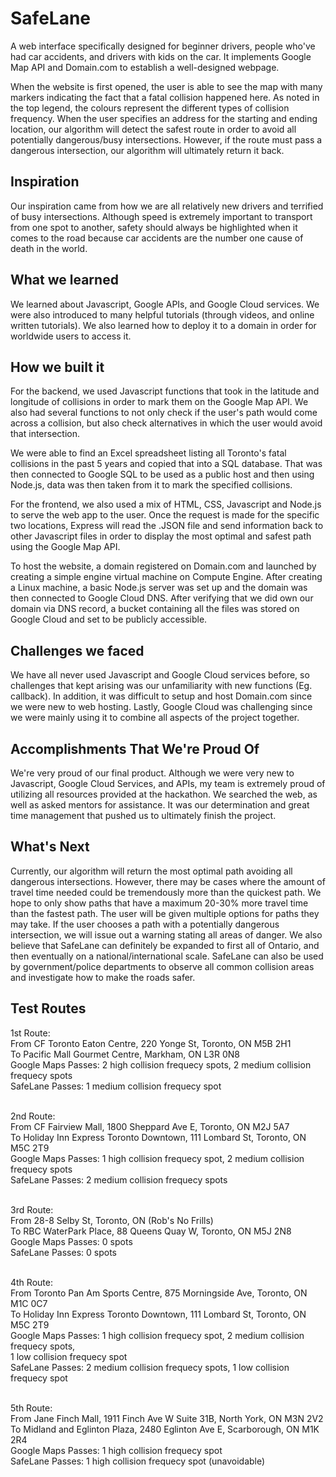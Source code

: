 # SafeLane
A web interface specifically designed for beginner drivers, people who've had car accidents, and drivers with kids on the car. It implements Google Map API and Domain.com to establish a well-designed webpage.

When the website is first opened, the user is able to see the map with many markers indicating the fact that a fatal collision happened here. As noted in the top legend, the colours represent the different types of collision frequency. When the user specifies an address for the starting and ending location, our algorithm will detect the safest route in order to avoid all potentially dangerous/busy intersections. However, if the route must pass a dangerous intersection, our algorithm will ultimately return it back.

## Inspiration
Our inspiration came from how we are all relatively new drivers and terrified of busy intersections. Although speed is extremely important to transport from one spot to another, safety should always be highlighted when it comes to the road because car accidents are the number one cause of death in the world.

## What we learned
We learned about Javascript, Google APIs, and Google Cloud services. We were also introduced to many helpful tutorials (through videos, and online written tutorials). We also learned how to deploy it to a domain in order for worldwide users to access it.

## How we built it
For the backend, we used Javascript functions that took in the latitude and longitude of collisions in order to mark them on the Google Map API. We also had several functions to not only check if the user's path would come across a collision, but also check alternatives in which the user would avoid that intersection.

We were able to find an Excel spreadsheet listing all Toronto's fatal collisions in the past 5 years and copied that into a SQL database. That was then connected to Google SQL to be used as a public host and then using Node.js, data was then taken from it to mark the specified collisions.

For the frontend, we also used a mix of HTML, CSS, Javascript and Node.js to serve the web app to the user. Once the request is made for the specific two locations, Express will read the .JSON file and send information back to other Javascript files in order to display the most optimal and safest path using the Google Map API.

To host the website, a domain registered on Domain.com and launched by creating a simple engine virtual machine on Compute Engine. After creating a Linux machine, a basic Node.js server was set up and the domain was then connected to Google Cloud DNS. After verifying that we did own our domain via DNS record, a bucket containing all the files was stored on Google Cloud and set to be publicly accessible.

## Challenges we faced
We have all never used Javascript and Google Cloud services before, so challenges that kept arising was our unfamiliarity with new functions (Eg. callback). In addition, it was difficult to setup and host Domain.com since we were new to web hosting. Lastly, Google Cloud was challenging since we were mainly using it to combine all aspects of the project together.

## Accomplishments That We're Proud Of
We're very proud of our final product. Although we were very new to Javascript, Google Cloud Services, and APIs, my team is extremely proud of utilizing all resources provided at the hackathon. We searched the web, as well as asked mentors for assistance. It was our determination and great time management that pushed us to ultimately finish the project.

## What's Next
Currently, our algorithm will return the most optimal path avoiding all dangerous intersections. However, there may be cases where the amount of travel time needed could be tremendously more than the quickest path. We hope to only show paths that have a maximum 20-30% more travel time than the fastest path. The user will be given multiple options for paths they may take. If the user chooses a path with a potentially dangerous intersection, we will issue out a warning stating all areas of danger.
We also believe that SafeLane can definitely be expanded to first all of Ontario, and then eventually on a national/international scale. SafeLane can also be used by government/police departments to observe all common collision areas and investigate how to make the roads safer.

## Test Routes
1st Route:<br>
From CF Toronto Eaton Centre, 220 Yonge St, Toronto, ON M5B 2H1<br>
To Pacific Mall Gourmet Centre, Markham, ON L3R 0N8<br>
Google Maps Passes: 2 high collision frequecy spots, 2 medium collision frequecy spots<br>
SafeLane Passes: 1 medium collision frequecy spot<br><br>

2nd Route:<br>
From CF Fairview Mall, 1800 Sheppard Ave E, Toronto, ON M2J 5A7<br>
To Holiday Inn Express Toronto Downtown, 111 Lombard St, Toronto, ON M5C 2T9<br>
Google Maps Passes: 1 high collision frequecy spot, 2 medium collision frequecy spots<br>
SafeLane Passes: 2 medium collision frequecy spots<br><br>

3rd Route:<br>
From 28-8 Selby St, Toronto, ON (Rob's No Frills)<br>
To RBC WaterPark Place, 88 Queens Quay W, Toronto, ON M5J 2N8<br>
Google Maps Passes: 0 spots<br>
SafeLane Passes: 0 spots<br><br>

4th Route:<br>
From Toronto Pan Am Sports Centre, 875 Morningside Ave, Toronto, ON M1C 0C7<br>
To Holiday Inn Express Toronto Downtown, 111 Lombard St, Toronto, ON M5C 2T9<br>
Google Maps Passes: 1 high collision frequecy spot, 2 medium collision frequecy spots,<br>
1 low collision frequecy spot<br>
SafeLane Passes: 2 medium collision frequecy spots, 1 low collision frequecy spot<br><br>

5th Route:<br>
From Jane Finch Mall, 1911 Finch Ave W Suite 31B, North York, ON M3N 2V2<br>
To Midland and Eglinton Plaza, 2480 Eglinton Ave E, Scarborough, ON M1K 2R4<br>
Google Maps Passes: 1 high collision frequecy spot<br>
SafeLane Passes: 1 high collision frequecy spot (unavoidable)<br>